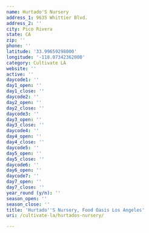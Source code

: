 ```yaml
---
name: Hurtado'S Nursery
address_1: 9635 Whittier Blvd.
address_2: ''
city: Pico Rivera
state: CA
zip: ''
phone: ''
latitude: '33.99659298000'
longitude: '-118.07342362000'
category: Cultivate LA
website: ''
active: ''
daycode1: ''
day1_open: ''
day1_close: ''
daycode2: ''
day2_open: ''
day2_close: ''
daycode3: ''
day3_open: ''
day3_close: ''
daycode4: ''
day4_open: ''
day4_close: ''
daycode5: ''
day5_open: ''
day5_close: ''
daycode6: ''
day6_open: ''
daycode7: ''
day7_open: ''
day7_close: ''
year_round (y/n): ''
season_open: ''
season_close: ''
title: 'Hurtado''S Nursery, Food Oasis Los Angeles'
uri: /cultivate-la/hurtados-nursery/

---
```

